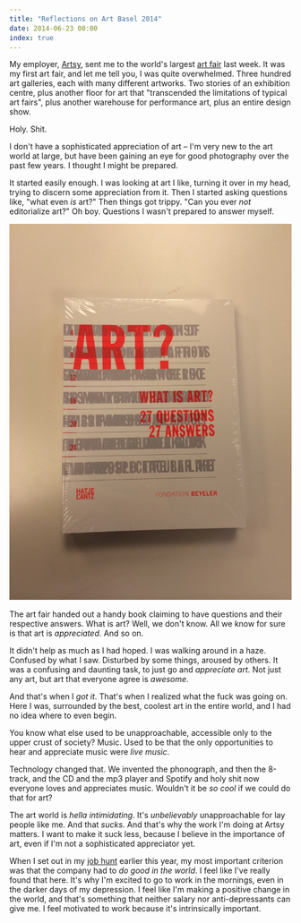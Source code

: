 ```yaml
---
title: "Reflections on Art Basel 2014"
date: 2014-06-23 00:00
index: true
---
```


My employer, [Artsy](http://artsy.net), sent me to the world's largest [art fair](https://www.artbasel.com) last week. It was my first art fair, and let me tell you, I was quite overwhelmed. Three hundred art galleries, each with many different artworks. Two stories of an exhibition centre, plus another floor for art that "transcended the limitations of typical art fairs", plus another warehouse for performance art, plus an entire design show.

Holy. Shit.

<!-- more -->

I don't have a sophisticated appreciation of art – I'm very new to the art world at large, but have been gaining an eye for good photography over the past few years. I thought I might be prepared.

It started easily enough. I was looking at art I like, turning it over in my head, trying to discern some appreciation from it. Then I started asking questions like, "what even _is_ art?" Then things got trippy. "Can you ever _not_ editorialize art?" Oh boy. Questions I wasn't prepared to answer myself.

 ![](/img/import/blog/reflections-on-art-basel-2014/3BB7D2EAFD1D43788D8B7C9A6A54A09A.jpg)

The art fair handed out a handy book claiming to have questions and their respective answers. What is art? Well, we don't know. All we know for sure is that art is _appreciated_. And so on.

It didn't help as much as I had hoped. I was walking around in a haze. Confused by what I saw. Disturbed by some things, aroused by others. It was a confusing and daunting task, to just go and _appreciate art_. Not just any art, but art that everyone agree is _awesome_.

And that's when I _got it_. That's when I realized what the fuck was going on. Here I was, surrounded by the best, coolest art in the entire world, and I had no idea where to even begin.

You know what else used to be unapproachable, accessible only to the upper crust of society? Music. Used to be that the only opportunities to hear and appreciate music were _live music_.

Technology changed that. We invented the phonograph, and then the 8-track, and the CD and the mp3 player and Spotify and holy shit now everyone loves and appreciates music. Wouldn't it be _so cool_ if we could do that for art?

The art world is _hella intimidating_. It's _unbelievably_ unapproachable for lay people like me. And that _sucks_. And that's why the work I'm doing at Artsy matters. I want to make it suck less, because I believe in the importance of art, even if I'm not a sophisticated appreciator yet.

When I set out in my [job hunt](/blog/job-hunt) earlier this year, my most important criterion was that the company had to _do good in the world_. I feel like I've really found that here. It's why I'm excited to go to work in the mornings, even in the darker days of my depression. I feel like I'm making a positive change in the world, and that's something that neither salary nor anti-depressants can give me. I feel motivated to work because it's intrinsically important.

